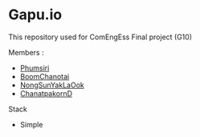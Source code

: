# Gapu.io
This repository used for ComEngEss Final project (G10)

Members :
- [Phumsiri](https://github.com/Phumsirii)
- [BoomChanotai](https://github.com/boomchanotai)
- [NongSunYakLaOok](https://github.com/Kchanatipz)
- [ChanatpakornD](https://github.com/ChanatpakornD)

Stack
- Simple
